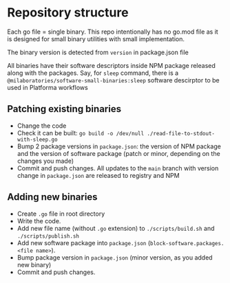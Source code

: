 # Repository structure

Each go file = single binary. 
This repo intentionally has no go.mod file as it is designed
for small binary utilities with small implementation.

The binary version is detected from `version` in package.json file

All binaries have their software descriptors inside NPM package released along with the packages.
Say, for `sleep` command, there is a `@milaboratories/software-small-binaries:sleep` software descirptor to be used in
Platforma workflows

## Patching existing binaries
* Change the code
* Check it can be built: `go build -o /dev/null ./read-file-to-stdout-with-sleep.go`
* Bump 2 package versions in `package.json`: the version of NPM package and the version of software package
  (patch or minor, depending on the changes you made)
* Commit and push changes.
  All updates to the `main` branch with version change in `package.json` are released to registry and NPM

## Adding new binaries
* Create `.go` file in root directory
* Write the code.
* Add new file name (without `.go` extension) to `./scripts/build.sh` and `./scripts/publish.sh`
* Add new software package into `package.json` (`block-software.packages.<file name>`).
* Bump package version in `package.json` (minor version, as you added new binary)
* Commit and push changes.
